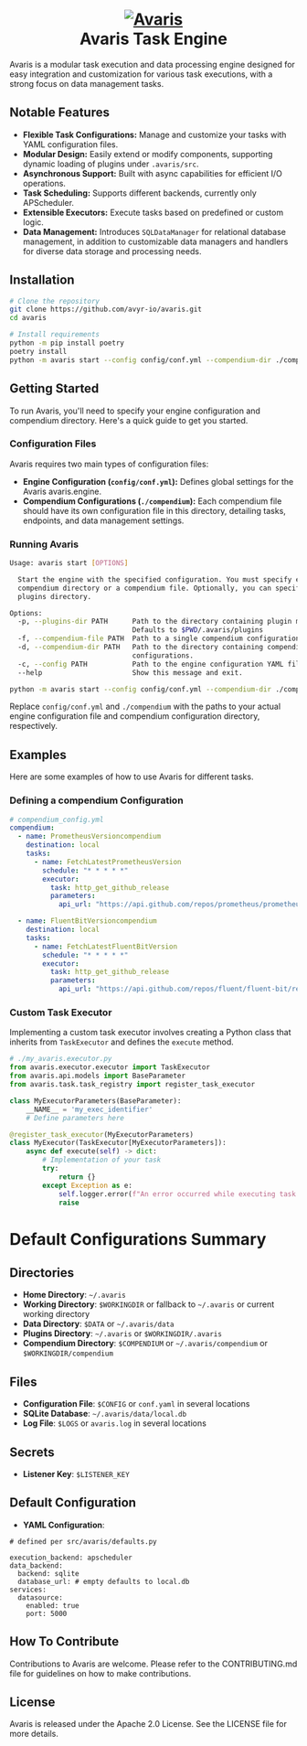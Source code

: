 <h1 align="center" style="border-bottom: none">
    <a href="//github.com/avyr-io/avaris" target="_blank"><img alt="Avaris" src="etc/avaris.png"></a><br>Avaris Task Engine
</h1>

<div align="center">

</div>

Avaris is a modular task execution and data processing engine designed for easy integration and customization for various task executions, with a strong focus on data management tasks.

## Notable Features

- **Flexible Task Configurations:** Manage and customize your tasks with YAML configuration files.
- **Modular Design:** Easily extend or modify components, supporting dynamic loading of plugins under `.avaris/src`.
- **Asynchronous Support:** Built with async capabilities for efficient I/O operations.
- **Task Scheduling:** Supports different backends, currently only APScheduler.
- **Extensible Executors:** Execute tasks based on predefined or custom logic.
- **Data Management:** Introduces `SQLDataManager` for relational database management, in addition to customizable data managers and handlers for diverse data storage and processing needs.

## Installation

```bash
# Clone the repository
git clone https://github.com/avyr-io/avaris.git
cd avaris

# Install requirements
python -m pip install poetry
poetry install
python -m avaris start --config config/conf.yml --compendium-dir ./compendium
```

## Getting Started

To run Avaris, you'll need to specify your engine configuration and compendium directory. Here's a quick guide to get you started.

### Configuration Files

Avaris requires two main types of configuration files:

- **Engine Configuration (`config/conf.yml`):** Defines global settings for the Avaris avaris.engine.
- **Compendium Configurations (`./compendium`):** Each compendium file should have its own configuration file in this directory, detailing tasks, endpoints, and data management settings.

### Running Avaris

```bash
Usage: avaris start [OPTIONS]

  Start the engine with the specified configuration. You must specify either a
  compendium directory or a compendium file. Optionally, you can specify a
  plugins directory.

Options:
  -p, --plugins-dir PATH      Path to the directory containing plugin modules.
                              Defaults to $PWD/.avaris/plugins
  -f, --compendium-file PATH  Path to a single compendium configuration file.
  -d, --compendium-dir PATH   Path to the directory containing compendium
                              configurations.
  -c, --config PATH           Path to the engine configuration YAML file.
  --help                      Show this message and exit.
```

```bash
python -m avaris start --config config/conf.yml --compendium-dir ./compendium
```

Replace `config/conf.yml` and `./compendium` with the paths to your actual engine configuration file and compendium configuration directory, respectively.

## Examples

Here are some examples of how to use Avaris for different tasks.

### Defining a compendium Configuration

```yaml
# compendium_config.yml
compendium:
  - name: PrometheusVersioncompendium
    destination: local
    tasks:
      - name: FetchLatestPrometheusVersion
        schedule: "* * * * *"
        executor:
          task: http_get_github_release
          parameters:
            api_url: "https://api.github.com/repos/prometheus/prometheus/releases/latest"

  - name: FluentBitVersioncompendium
    destination: local
    tasks:
      - name: FetchLatestFluentBitVersion
        schedule: "* * * * *"
        executor:
          task: http_get_github_release
          parameters:
            api_url: "https://api.github.com/repos/fluent/fluent-bit/releases/latest"
```

### Custom Task Executor

Implementing a custom task executor involves creating a Python class that inherits from `TaskExecutor` and defines the `execute` method.

```python
# ./my_avaris.executor.py
from avaris.executor.executor import TaskExecutor
from avaris.api.models import BaseParameter
from avaris.task.task_registry import register_task_executor

class MyExecutorParameters(BaseParameter):
    __NAME__ = 'my_exec_identifier'
    # Define parameters here

@register_task_executor(MyExecutorParameters)
class MyExecutor(TaskExecutor[MyExecutorParameters]):
    async def execute(self) -> dict:
        # Implementation of your task
        try:
            return {}
        except Exception as e:
            self.logger.error(f"An error occurred while executing task: {e}")
            raise
```

# Default Configurations Summary

## Directories

- **Home Directory**: `~/.avaris`
- **Working Directory**: `$WORKINGDIR` or fallback to `~/.avaris` or current working directory
- **Data Directory**: `$DATA` or `~/.avaris/data`
- **Plugins Directory**: `~/.avaris` or `$WORKINGDIR/.avaris`
- **Compendium Directory**: `$COMPENDIUM` or `~/.avaris/compendium` or `$WORKINGDIR/compendium`

## Files

- **Configuration File**: `$CONFIG` or `conf.yaml` in several locations
- **SQLite Database**: `~/.avaris/data/local.db`
- **Log File**: `$LOGS` or `avaris.log` in several locations

## Secrets

- **Listener Key**: `$LISTENER_KEY`

## Default Configuration

- **YAML Configuration**:

```
# defined per src/avaris/defaults.py

execution_backend: apscheduler
data_backend:
  backend: sqlite
  database_url: # empty defaults to local.db
services:
  datasource:
    enabled: true
    port: 5000
```

## How To Contribute

Contributions to Avaris are welcome.
Please refer to the CONTRIBUTING.md file for guidelines on how to make contributions.

## License

Avaris is released under the Apache 2.0 License. See the LICENSE file for more details.
